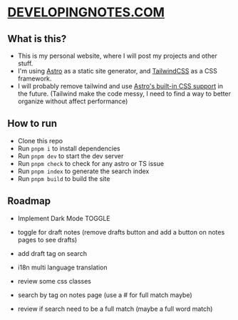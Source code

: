 # [DEVELOPINGNOTES.COM](http://developingnotes.com)

## What is this?

* This is my personal website, where I will post my projects and other stuff.
* I'm using [Astro](https://astro.build/) as a static site generator, and [TailwindCSS](https://tailwindcss.com/) as a CSS framework.
* I will probably remove tailwind and use [Astro's built-in CSS support](https://docs.astro.build/core-concepts/styling) in the future. (Tailwind make the code messy, I need to find a way to better organize without affect performance)

## How to run

* Clone this repo
* Run `pnpm i` to install dependencies
* Run `pnpm dev` to start the dev server
* Run `pnpm check` to check for any astro or TS issue
* Run `pnpm index` to generate the search index
* Run `pnpm build` to build the site

## Roadmap

* Implement Dark Mode TOGGLE

* toggle for draft notes (remove drafts button and add a button on notes pages to see drafts)
* add draft tag on search
* i18n multi language translation
* review some css classes 
* search by tag on notes page (use a # for full match maybe)
* review if search need to be a full match (maybe a full word match)